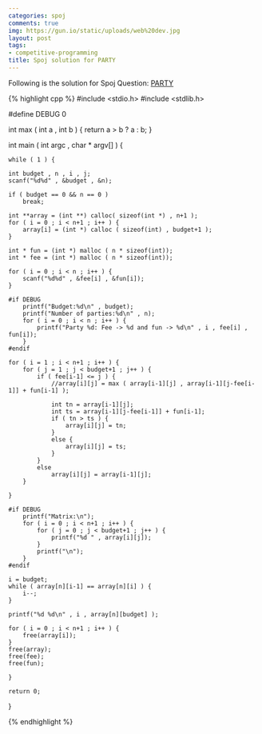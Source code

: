 ```yaml
---
categories: spoj
comments: true
img: https://gun.io/static/uploads/web%20dev.jpg
layout: post
tags:
- competitive-programming
title: Spoj solution for PARTY
---
```


Following is the solution for Spoj Question: [PARTY](http://www.spoj.com/problems/PARTY/)

{% highlight cpp %}
#include <stdio.h>
#include <stdlib.h>

#define DEBUG 0

int max ( int a , int b ) {
	return a > b ? a : b;
}

int main ( int argc , char * argv[] ) {


	while ( 1 ) {

	int budget , n , i , j;
	scanf("%d%d" , &budget , &n);

	if ( budget == 0 && n == 0 )
		break;

	int **array = (int **) calloc( sizeof(int *) , n+1 );
	for ( i = 0 ; i < n+1 ; i++ ) {
		array[i] = (int *) calloc ( sizeof(int) , budget+1 );
	}

	int * fun = (int *) malloc ( n * sizeof(int));
	int * fee = (int *) malloc ( n * sizeof(int));

	for ( i = 0 ; i < n ; i++ ) {
		scanf("%d%d" , &fee[i] , &fun[i]);
	}

	#if DEBUG
		printf("Budget:%d\n" , budget);
		printf("Number of parties:%d\n" , n);
		for ( i = 0 ; i < n ; i++ ) {
			printf("Party %d: Fee -> %d and fun -> %d\n" , i , fee[i] , fun[i]);
		}
	#endif

	for ( i = 1 ; i < n+1 ; i++ ) {
		for ( j = 1 ; j < budget+1 ; j++ ) {
			if ( fee[i-1] <= j ) {
				//array[i][j] = max ( array[i-1][j] , array[i-1][j-fee[i-1]] + fun[i-1] );

				int tn = array[i-1][j];
				int ts = array[i-1][j-fee[i-1]] + fun[i-1];
				if ( tn > ts ) {
					array[i][j] = tn;
				}
				else {
					array[i][j] = ts;
				}
			}
			else
				array[i][j] = array[i-1][j];
		}

	}

	#if DEBUG
		printf("Matrix:\n");
		for ( i = 0 ; i < n+1 ; i++ ) {
			for ( j = 0 ; j < budget+1 ; j++ ) {
				printf("%d " , array[i][j]);
			}
			printf("\n");
		}
	#endif

	i = budget;
	while ( array[n][i-1] == array[n][i] ) {
		i--;
	}

	printf("%d %d\n" , i , array[n][budget] );

	for ( i = 0 ; i < n+1 ; i++ ) {
		free(array[i]);
	}
	free(array);
	free(fee);
	free(fun);

	}

	return 0;
}

{% endhighlight %}